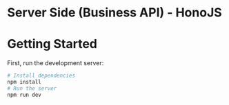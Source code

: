 # Server Side (Business API) - HonoJS

# Getting Started

First, run the development server:

```bash
# Install dependencies
npm install
# Run the server
npm run dev
```
